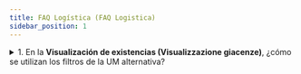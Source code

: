 ```yaml
---
title: FAQ Logística (FAQ Logistica)
sidebar_position: 1
---
```


<details>

  <summary>1. En la <b>Visualización de existencias (Visualizzazione giacenze)</b>, ¿cómo se utilizan los filtros de la UM alternativa?</summary>
  
Este filtro se utiliza en caso de que el cliente cambie habitualmente el factor de conversión de los artículos por diversas razones.  
El filtro <b>suma de movimientos (somma dei movimenti)</b> considera la UM alternativa como la suma de los movimientos de carga/descarga efectuados y toma como valores los registros presentes en el almacén.  
El filtro <b>factor de conversión (fattore di conversione)</b> realiza un recálculo para todos los movimientos incorporando el factor de conversión activo en el momento de la búsqueda, ignorando el valor interno en los registros de almacén y aplicando la nueva conversión según el nuevo factor.

</details>